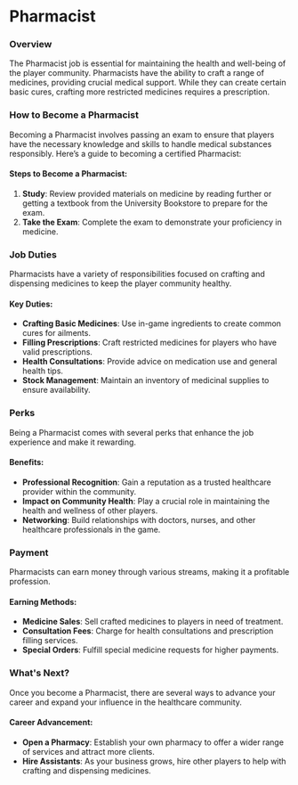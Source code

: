 # Pharmacist

### Overview
The Pharmacist job is essential for maintaining the health and well-being of the player community. Pharmacists have the ability to craft a range of medicines, providing crucial medical support. While they can create certain basic cures, crafting more restricted medicines requires a prescription.

### How to Become a Pharmacist
Becoming a Pharmacist involves passing an exam to ensure that players have the necessary knowledge and skills to handle medical substances responsibly. Here’s a guide to becoming a certified Pharmacist:

#### Steps to Become a Pharmacist:
1. **Study**: Review provided materials on medicine by reading further or getting a textbook from the University Bookstore to prepare for the exam.
2. **Take the Exam**: Complete the exam to demonstrate your proficiency in medicine.

### Job Duties
Pharmacists have a variety of responsibilities focused on crafting and dispensing medicines to keep the player community healthy.

#### Key Duties:
- **Crafting Basic Medicines**: Use in-game ingredients to create common cures for ailments.
- **Filling Prescriptions**: Craft restricted medicines for players who have valid prescriptions.
- **Health Consultations**: Provide advice on medication use and general health tips.
- **Stock Management**: Maintain an inventory of medicinal supplies to ensure availability.

### Perks
Being a Pharmacist comes with several perks that enhance the job experience and make it rewarding.

#### Benefits:
- **Professional Recognition**: Gain a reputation as a trusted healthcare provider within the community.
- **Impact on Community Health**: Play a crucial role in maintaining the health and wellness of other players.
- **Networking**: Build relationships with doctors, nurses, and other healthcare professionals in the game.

### Payment
Pharmacists can earn money through various streams, making it a profitable profession.

#### Earning Methods:
- **Medicine Sales**: Sell crafted medicines to players in need of treatment.
- **Consultation Fees**: Charge for health consultations and prescription filling services.
- **Special Orders**: Fulfill special medicine requests for higher payments.

### What's Next?
Once you become a Pharmacist, there are several ways to advance your career and expand your influence in the healthcare community.

#### Career Advancement:
- **Open a Pharmacy**: Establish your own pharmacy to offer a wider range of services and attract more clients.
- **Hire Assistants**: As your business grows, hire other players to help with crafting and dispensing medicines.
